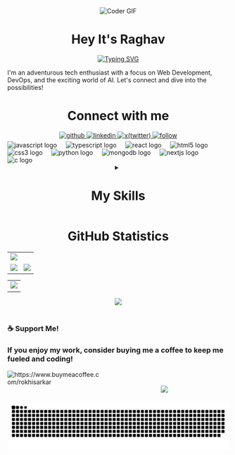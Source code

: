 <div align="center">
<img alt="Coder GIF" height=350 width=550 src="https://i.imgflip.com/65efzo.gif" />
</div>

<h1 align="center">Hey It's Raghav</h1>

<div align="center">

[![Typing SVG](https://readme-typing-svg.demolab.com?font=Josefin+Sans&size=27&duration=3000&&pause=50&color=f1916d&background=2A2E3425&center=true&vCenter=true&random=false&width=435&lines=Web+Developer;Freelancer;UI/UX+and+Graphic+Designer)](https://git.io/typing-svg)
</div>

I'm an adventurous tech enthusiast with a focus on Web Development, DevOps, and the exciting world of AI. Let's connect and dive into the possibilities!



<!-- Connect with me div -->
<div>
  <h1 align="center">Connect with me</h1>

  <div align="center">
  <!-- Github link -->
    <a href="https://github.com/Raghavalways" target="_blank">
      <img src=https://img.shields.io/badge/github-%232E3440.svg?&style=for-the-badge&logo=github&logoColor=white alt=github style="margin-bottom: 5px;" />
    </a>
    <!-- Linkedin Link -->
    <a href="https://www.linkedin.com/in/Raghavalways" target="_blank">
      <img src=https://img.shields.io/badge/linkedin-%232E3440.svg?&style=for-the-badge&logo=linkedin&logoColor=white alt=linkedin style="margin-bottom: 5px;" />
    </a>
    <!-- Twitter link -->
    <a href="https://x.com/Raghavalways" target="_blank">
      <img src=https://img.shields.io/badge/X(twitter)-%232E3440.svg?&style=for-the-badge&logo=x&logoColor=white alt=x(twitter) style="margin-bottom: 5px;" />
    </a>
    <a href="https://github.com/login?return_to=https%3A%2F%2Fgithub.com%2FRaghavalways">
      <img src=https://img.shields.io/badge/follow-%232E87FB.svg?&style=for-the-badge&logo=&logoColor=white alt=follow style="margin-bottom: 5px;" />
    </a>
  </div>
</div>

<!-- My Skill Div -->

<div align="left">
  <img src="https://cdn.jsdelivr.net/gh/devicons/devicon/icons/javascript/javascript-original.svg" height="30" alt="javascript logo"  />
  <img width="12" />
  <img src="https://cdn.jsdelivr.net/gh/devicons/devicon/icons/typescript/typescript-original.svg" height="30" alt="typescript logo"  />
  <img width="12" />
  <img src="https://cdn.jsdelivr.net/gh/devicons/devicon/icons/react/react-original.svg" height="30" alt="react logo"  />
  <img width="12" />
  <img src="https://cdn.jsdelivr.net/gh/devicons/devicon/icons/html5/html5-original.svg" height="30" alt="html5 logo"  />
  <img width="12" />
  <img src="https://cdn.jsdelivr.net/gh/devicons/devicon/icons/css3/css3-original.svg" height="30" alt="css3 logo"  />
  <img width="12" />
  <img src="https://cdn.jsdelivr.net/gh/devicons/devicon/icons/python/python-original.svg" height="30" alt="python logo"  />
  <img width="12" />
  <img src="https://cdn.jsdelivr.net/gh/devicons/devicon/icons/mongodb/mongodb-original.svg" height="30" alt="mongodb logo"  />
  <img width="12" />
  <img src="https://cdn.jsdelivr.net/gh/devicons/devicon/icons/nextjs/nextjs-original.svg" height="30" alt="nextjs logo"  />
  <img width="12" />
  <img src="https://cdn.jsdelivr.net/gh/devicons/devicon/icons/c/c-original.svg" height="30" alt="c logo"  />
</div>
<div align="center">
  <details>
<summary><h1 align="center">My Skills</h1></summary>
	  <div align="left">

<!-- Main Table Column one -->
<table><tr><td valign="top" width="50%">

<h1 align="center">Known</h1>

<h3 align="center">Web Development</h3>

<div align="center">
<table>

<tr height="60">
<td>
<a href="https://en.wikipedia.org/wiki/HTML5" target="_blank"><img style="margin: 10px" src="https://skillicons.dev/icons?i=html&theme=dark" alt="HTML5" height="40" />
</a>  
</td>
<td>
<a href="https://www.w3schools.com/css/" target="_blank"><img style="margin: 10px" src="https://skillicons.dev/icons?i=css&theme=dark" alt="CSS3" height="40" />
</a>  
</td>
<td>
<a href="https://www.javascript.com/" target="_blank"><img style="margin: 10px" src="https://skillicons.dev/icons?i=js&theme=dark" alt="JavaScript" height="40" />
</a>  
</td>
<tr></tr>
<td>
<a href="https://www.typescriptlang.org/" target="_blank"><img style="margin: 10px" src="https://skillicons.dev/icons?i=ts&theme=dark" alt="TypeScript" height="40" />
</a>  
</td>
<td>
<a href="https://getbootstrap.com/docs/3.4/javascript/" target="_blank"><img style="margin: 10px" src="https://skillicons.dev/icons?i=bootstrap&theme=dark" alt="Bootstrap" height="40" />
</a>
</td>
<td>
<a href="https://www.tailwindcss.com/" target="_blank"><img style="margin: 10px" src="https://skillicons.dev/icons?i=tailwind&theme=dark" alt="Tailwind CSS" height="40" />
</a>  
</td>
<td>
<a href="https://reactjs.org/" target="_blank"><img style="margin: 10px" src="https://skillicons.dev/icons?i=react&theme=dark" alt="React" height="40" />
</a>  
</td>
</tr>
</table> 
</div>

<h3 align="center">Dev Tools and Software</h3>

<div align="center">  
  <table>
    <tr>
      <td>
        <a href="https://github.com/" target="_blank"><img style="margin: 10px" src="https://skillicons.dev/icons?i=github&theme=dark" alt="Git" height="40" /></a>  
      </td>
      <td>
        <a href="https://about.gitlab.com/" target="_blank"><img style="margin: 10px" src="https://skillicons.dev/icons?i=gitlab&theme=dark" alt="GitLab" height="40" /></a>  
      </td>
      <td>
      <a href="https://www.linux.org/" target="_blank"><img style="margin: 10px" src="https://skillicons.dev/icons?i=linux&theme=dark" alt="Linux" height="40" /></a>  
    </td>
    </tr>
    <tr>
    <td>
      <a href="https://www.adobe.com/in/products/photoshop.html" target="_blank"><img style="margin: 10px" src="https://profilinator.rishav.dev/skills-assets/photoshop-plain.svg" alt="Illustrator" height="40" /></a>  
    </td>
    <td>
      <a href="https://www.figma.com/" target="_blank"><img style="margin: 10px" src="https://profilinator.rishav.dev/skills-assets/figma-icon.svg" alt="Figma" height="40" /></a>  
    </td>
    <td>
      <a href="https://www.adobe.com/products/photoshop-lightroom.html" target="_blank"><img style="margin: 10px" src="https://profilinator.rishav.dev/skills-assets/lightroom.png" alt="Lightroom" height="40" /></a>  
    </td>
    </tr>

</table>
</div>

</td>
<!-- Main Table Column two -->
<td valign="top" width="50%">

<!-- Main Table Column Two -->

<h1 align="center">Learning & Exploring</h1>

<h3 align="center">Web Development</h3>

<div align="center">  
  <table>
        <td>
      <a href="" target="_blank"><img style="margin: 10px" src="https://profilinator.rishav.dev/skills-assets/javascript-original.svg" alt="JS" height="40" /></a>  
    </td>
     <td>
      <a href="https://nextjs.org/" target="_blank"><img style="margin: 10px" src="https://profilinator.rishav.dev/skills-assets/nextjs.png" alt="NextJS" height="40" /></a>  
    </td>
    <td>
      <a href="https://jquery.com/" target="_blank"><img style="margin: 10px" src="https://profilinator.rishav.dev/skills-assets/jquery.png" alt="jQuery" height="40" /></a>  
    </td>
</table>
</div>

<h3 align="center">Cloud Computing</h3>

<div align="center">  
  <table>
    <tr>
      <td>
        <a href="https://cloud.google.com/" target="_blank"><img style="margin: 10px" src="https://skillicons.dev/icons?i=gcp&theme=dark" alt="GCP" height="40" /></a>  
      </td>
      <td>
        <a href="https://www.linux.org/" target="_blank"><img style="margin: 10px" src="https://skillicons.dev/icons?i=linux&theme=dark" alt="Linux" height="40" /></a>  
      </td>
      <td>
        <a href="https://aws.amazon.com/" target="_blank"><img style="margin: 10px" src="https://skillicons.dev/icons?i=aws&theme=dark" alt="AWS" height="40" /></a>  
      </td>
    </tr>
</table>
</div>

<h3 align="center">Language</h3>

<div align="center">  
  <table>
    <tr>
      <td>
        <a href="https://www.python.org/" target="_blank"><img style="margin: 10px" src="https://profilinator.rishav.dev/skills-assets/python-original.svg" alt="Python" height="40" /></a>  
      </td>
      <td>
        <a href="https://www.java.com/en/" target="_blank"><img style="margin: 10px" src="https://profilinator.rishav.dev/skills-assets/java-original-wordmark.svg" alt="Java" height="40" /></a>  
      </td>
    </tr>
</table>
</div>

</td></tr></table>
</details>

</div>




<h1 align="center">GitHub Statistics</h1>
<table>
	<tr>
		<td colspan = "2"><a><img src="https://github-readme-activity-graph.vercel.app/graph?username=Raghavalways&bg_color=06040e&point=false&line=bd83b8&radius=8&area=true&area_color=473e66&title_color=ffffff&color=f1916d"></a></td>
	</tr>
	<tr>
		<td><a><img src="https://github-readme-streak-stats-two-beige.vercel.app?user=Raghavalways&theme=javascript-dark&background=45%2C150536%2C520352&border=f1916d&stroke=f1916d&ring=bd83b8&sideLabels=f1916d&fire=f1916d&currStreakLabel=f1916d&dates=ffffff"></a></td>
		<td><a><img src="http://profile-summary-card.vercel.app/api/cards/profile-details?username=Raghavalways&theme=dracula"></a></td>
	</tr>
</table>
<div align="center">
	<table>
	<tr>
		<td><a><img src="https://github-readme-stats-rishilahotis-projects.vercel.app/api?username=Raghavalways&include_all_commits=true&theme=dracula&show_icons=true&hide_border=false&count_private=true"></a></td>
	</tr>
	</table>
	</div>
 
<!-- ------------------------------------------------------------------------------------ -->

<!-- View count div -->
<div align="center">
<a>
    <img src="https://komarev.com/ghpvc/?username=Raghavalways&style=flat-square">
</a>

</div>

<br/>

<h3 align="left">☕ Support Me!</h3>
<h3 align="left"> If you enjoy my work, consider buying me a coffee to keep me fueled and coding!</h3>
<p><a href="https://www.buymeacoffee.com/rokhisarkar"> <img align="left" src="https://cdn.buymeacoffee.com/buttons/v2/default-yellow.png" height="50" width="210" alt="https://www.buymeacoffee.com/rokhisarkar" /></a></p><br><br>
<div align="center">

<img src="https://readme-typing-svg.herokuapp.com?color=D39D55&width=420&lines=Thanks+for+visiting!">
</div>

<br clear="both">

<img src="https://raw.githubusercontent.com/sparrow9616/sparrow9616/output/snake.svg" alt="Snake animation" />



